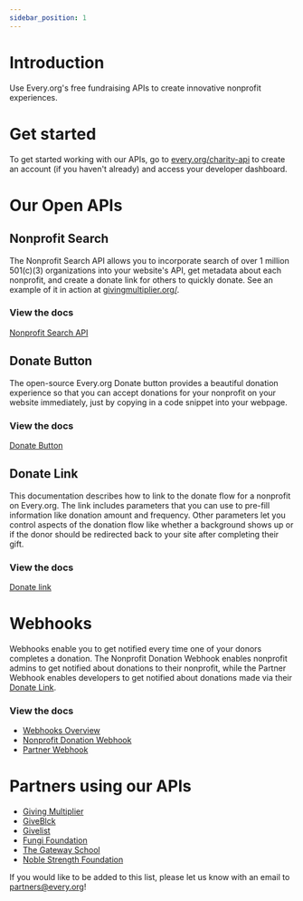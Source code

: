 ```yaml
---
sidebar_position: 1
---
```


# Introduction

Use Every.org's free fundraising APIs to create innovative nonprofit
experiences.

# Get started

To get started working with our APIs, go to
[every.org/charity-api](https://www.every.org/charity-api) to create an account
(if you haven't already) and access your developer dashboard.

# Our Open APIs

## Nonprofit Search

The Nonprofit Search API allows you to incorporate search of over 1 million
501(c)(3) organizations into your website's API, get metadata about each
nonprofit, and create a donate link for others to quickly donate. See an example
of it in action at [givingmultiplier.org/](https://givingmultiplier.org/).

### View the docs

[Nonprofit Search API](./nonprofit-search.md)

## Donate Button

The open-source Every.org Donate button provides a beautiful donation experience
so that you can accept donations for your nonprofit on your website immediately,
just by copying in a code snippet into your webpage.

### View the docs

[Donate Button](./donate-button.md)

## Donate Link

This documentation describes how to link to the donate flow for a nonprofit on
Every.org. The link includes parameters that you can use to pre-fill information
like donation amount and frequency. Other parameters let you control aspects of
the donation flow like whether a background shows up or if the donor should be
redirected back to your site after completing their gift.

### View the docs

[Donate link](./donate-link.md)

# Webhooks

Webhooks enable you to get notified every time one of your donors completes a
donation. The Nonprofit Donation Webhook enables nonprofit admins to get
notified about donations to their nonprofit, while the Partner Webhook enables
developers to get notified about donations made via their
[Donate Link](./donate-link.md).

### View the docs

- [Webhooks Overview](./webhooks)
- [Nonprofit Donation Webhook](./webhooks/nonprofit-webhook.mdx)
- [Partner Webhook](./webhooks/partner-webhook.mdx)

# Partners using our APIs

- [Giving Multiplier](https://givingmultiplier.org/)
- [GiveBlck](https://www.giveblck.org/)
- [Givelist](https://giveli.st/)
- [Fungi Foundation](https://ffungi.org/)
- [The Gateway School](http://www.gatewayschool.org/)
- [Noble Strength Foundation](https://www.noblestrengthfoundation.org/)

If you would like to be added to this list, please let us know with an email to
[partners@every.org](mailto:partners@every.org?subject=Please%20add%20my%20project%20to%20the%20Partners%20API%20homepage)!
